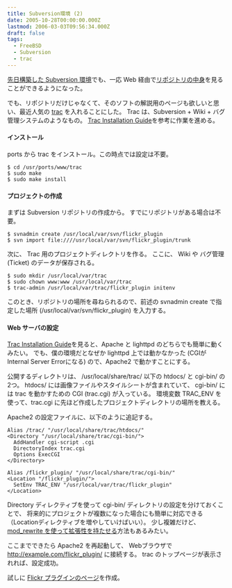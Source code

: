 ```yaml
---
title: Subversion環境 (2)
date: 2005-10-28T00:00:00.000Z
lastmod: 2006-03-03T09:56:34.000Z
draft: false
tags:
  - FreeBSD
  - Subversion
  - trac
---
```


[先日構築した Subversion 環境](/posts/20050923/p02)でも、一応 Web 経由で[リポジトリの中身](http://dev.machu.jp:8080/svn/flickr_plugin/trunk/)を見ることができるようになった。

でも、リポジトリだけじゃなくて、そのソフトの解説用のページも欲しいと思い、最近人気の [trac](http://www.edgewall.com/trac/) を入れることにした。 Trac は、Subversion + Wiki + バグ管理システムのようなもの。 [Trac Installation Guide](http://trac.lighttpd.net/trac/wiki/TracInstall)を参考に作業を進める。

#### インストール

ports から trac をインストール。この時点では設定は不要。

```
$ cd /usr/ports/www/trac
$ sudo make
$ sudo make install
```

#### プロジェクトの作成

まずは Subversion リポジトリの作成から。 すでにリポジトリがある場合は不要。

```
$ svnadmin create /usr/local/var/svn/flickr_plugin
$ svn import file:////usr/local/var/svn/flickr_plugin/trunk
```

次に、 Trac 用のプロジェクトディレクトリを作る。 ここに、 Wiki や バグ管理 (Ticket) のデータが保存される。

```
$ sudo mkdir /usr/local/var/trac
$ sudo chown www:www /usr/local/var/trac
$ trac-admin /usr/local/var/trac/flickr_plugin initenv
```

このとき、リポジトリの場所を尋ねられるので、前述の svnadmin create で指定した場所 (/usr/local/var/svn/flickr_plugin) を入力する。

#### Web サーバの設定

[Trac Installation Guide](http://trac.lighttpd.net/trac/wiki/TracInstall)を見ると、Apache と lighttpd のどちらでも簡単に動くみたい。 でも、僕の環境だとなぜか lighttpd 上では動かなかった (CGIが Internal Server Errorになる) ので、Apache2 で動かすことにする。

公開するディレクトリは、 /usr/local/share/trac/ 以下の htdocs/ と cgi-bin/ の2つ。 htdocs/ には画像ファイルやスタイルシートが含まれていて、 cgi-bin/ には trac を動かすための CGI (trac.cgi) が入っている。 環境変数 TRAC_ENV を使って、trac.cgi に先ほど作成したプロジェクトディレクトリの場所を教える。

Apache2 の設定ファイルに、以下のように追記する。

```
Alias /trac/ "/usr/local/share/trac/htdocs/"
<Directory "/usr/local/share/trac/cgi-bin/">
  AddHandler cgi-script .cgi
  DirectoryIndex trac.cgi
  Options ExecCGI
</Directory>

Alias /flickr_plugin/ "/usr/local/share/trac/cgi-bin/"
<Location "/flickr_plugin/">
  SetEnv TRAC_ENV "/usr/local/var/trac/flickr_plugin"
</Location>
```

Directory ディレクティブを使って cgi-bin/ ディレクトリの設定を分けておくことで、 将来的にプロジェクトが複数になった場合にも簡単に対応できる（Locationディレクティブを増やしていけばいい）。 少し複雑だけど、[mod_rewrite を使って拡張性を持たせる](http://www.live-emotion.com/diary/?date=20050905)方法もあるみたい。

ここまでできたら Apache2 を再起動して、 Webブラウザで <http://example.com/flickr_plugin/> に接続する。 trac のトップページが表示されれば、設定成功。

試しに [Flickr プラグインのページ](http://dev.machu.jp:8080/flickr_plugin/)を作成。
